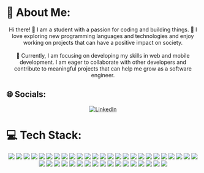 # 💫 About Me:
<div align = "center">
Hi there! 👋 I am a student with a passion for coding and building things. 🌱 I love exploring new programming languages and technologies and enjoy working on projects that can have a positive impact on society.<br><br>🔭 Currently, I am focusing on developing my skills in web and mobile development. I am eager to collaborate with other developers and contribute to meaningful projects that can help me grow as a software engineer.
</div>

## 🌐 Socials:
<p align="center">
  <a href="https://linkedin.com/in/reymond-yncierto">
    <img src="https://img.shields.io/badge/LinkedIn-%230077B5.svg?logo=linkedin&logoColor=white" alt="LinkedIn">
  </a>
</p>


# 💻 Tech Stack:
<p align="center">
  <img src="https://img.shields.io/badge/c-%2300599C.svg?style=flat&logo=c&logoColor=white">
  <img src="https://img.shields.io/badge/css3-%231572B6.svg?style=flat&logo=css3&logoColor=white">
  <img src="https://img.shields.io/badge/c-%2300599C.svg?style=flat&logo=c&logoColor=white">  
  <img src="https://img.shields.io/badge/css3-%231572B6.svg?style=flat&logo=css3&logoColor=white">
  <img src="https://img.shields.io/badge/dart-%230175C2.svg?style=flat&logo=dart&logoColor=white">
  <img src="https://img.shields.io/badge/Erlang-white.svg?style=flat&logo=erlang&logoColor=a90533">
  <img src="https://img.shields.io/badge/java-%23ED8B00.svg?style=flat&logo=openjdk&logoColor=white"> 
  <img src="https://img.shields.io/badge/javascript-%23323330.svg?style=flat&logo=javascript&logoColor=%23F7DF1E"> 
  <img src="https://img.shields.io/badge/latex-%23008080.svg?style=flat&logo=latex&logoColor=white">
  <img src="https://img.shields.io/badge/markdown-%23000000.svg?style=flat&logo=markdown&logoColor=white"> 
  <img src="https://img.shields.io/badge/r-%23276DC3.svg?style=flat&logo=r&logoColor=white">
  <img src="https://img.shields.io/badge/python-3670A0?style=flat&logo=python&logoColor=ffdd54">
  <img src="https://img.shields.io/badge/typescript-%23007ACC.svg?style=flat&logo=typescript&logoColor=white">
  <img src="https://img.shields.io/badge/Cloudflare-F38020?style=flat&logo=Cloudflare&logoColor=white"> 
  <img src="https://img.shields.io/badge/firebase-%23039BE5.svg?style=flat&logo=firebase">
  <img src="https://img.shields.io/badge/github%20pages-121013?style=flat&logo=github&logoColor=white">
  <img src="https://img.shields.io/badge/netlify-%23000000.svg?style=flat&logo=netlify&logoColor=#00C7B7"> 
  <img src="https://img.shields.io/badge/Render-%46E3B7.svg?style=flat&logo=render&logoColor=white">
  <img src="https://img.shields.io/badge/vercel-%23000000.svg?style=flat&logo=vercel&logoColor=white">
  <img src="https://img.shields.io/badge/express.js-%23404d59.svg?style=flat&logo=express&logoColor=%2361DAFB">
  <img src="https://img.shields.io/badge/flask-%23000.svg?style=flat&logo=flask&logoColor=white">
  <img src="https://img.shields.io/badge/Flutter-%2302569B.svg?style=flat&logo=Flutter&logoColor=white">
  <img src="https://img.shields.io/badge/JWT-black?style=flat&logo=JSON%20web%20tokens">
  <img src="https://img.shields.io/badge/jquery-%230769AD.svg?style=flat&logo=jquery&logoColor=white">
  <img src="https://img.shields.io/badge/NPM-%23CB3837.svg?style=flat&logo=npm&logoColor=white">
  <img src="https://img.shields.io/badge/node.js-6DA55F?style=flat&logo=node.js&logoColor=white">
  <img src="https://img.shields.io/badge/NODEMON-%23323330.svg?style=flat&logo=nodemon&logoColor=%BBDEAD">
  <img src="https://img.shields.io/badge/react-%2320232a.svg?style=flat&logo=react&logoColor=%2361DAFB"> 
  <img src="https://img.shields.io/badge/React_Router-CA4245?style=flat&logo=react-router&logoColor=white">
  <img src="https://img.shields.io/badge/Socket.io-black?style=flat&logo=socket.io&badgeColor=010101">
  <img src="https://img.shields.io/badge/vite-%23646CFF.svg?style=flat&logo=vite&logoColor=white"> 
  <img src="https://img.shields.io/badge/vue.js-%2335495e.svg?style=flat&logo=vuedotjs&logoColor=%234FC08D">
  <img src="https://img.shields.io/badge/yarn-%232C8EBB.svg?style=flat&logo=yarn&logoColor=white">
  <img src="https://img.shields.io/badge/Firebase-039BE5?style=flat&logo=Firebase&logoColor=white">
  <img src="https://img.shields.io/badge/MariaDB-003545?style=flat&logo=mariadb&logoColor=white"> 
  <img src="https://img.shields.io/badge/MongoDB-%234ea94b.svg?style=flat&logo=mongodb&logoColor=white">
  <img src="https://img.shields.io/badge/mysql-%2300000f.svg?style=flat&logo=mysql&logoColor=white"> 
  <img src="https://img.shields.io/badge/sqlite-%2307405e.svg?style=flat&logo=sqlite&logoColor=white">
  <img src="https://img.shields.io/badge/TensorFlow-%23FF6F00.svg?style=flat&logo=TensorFlow&logoColor=white">
  <img src="https://img.shields.io/badge/ESLint-4B3263?style=flat&logo=eslint&logoColor=white"> 
  <img src="https://img.shields.io/badge/Postman-FF6C37?style=flat&logo=postman&logoColor=white">
  <img src="https://img.shields.io/badge/Trello-%23026AA7.svg?style=flat&logo=Trello&logoColor=white">
</p>

